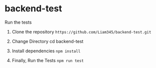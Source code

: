 # backend-test

Run the tests
1. Clone the repository 
`https://github.com/Liam345/backend-test.git`

2. Change Directory
cd backend-test

3. Install dependencies
`npm install`

4. Finally, Run the Tests
`npm run test`
